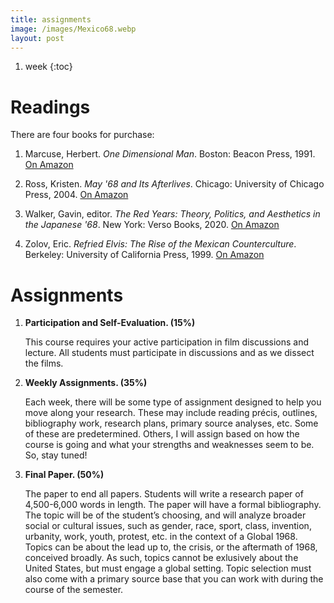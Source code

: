```yaml
---
title: assignments
image: /images/Mexico68.webp
layout: post
---
```


1. week
{:toc}

# Readings

There are four books for purchase:

1. Marcuse, Herbert. *One Dimensional Man*. Boston: Beacon Press, 1991. [On
   Amazon](https://www.amazon.com/One-Dimensional-Man-Ideology-Advanced-Industrial/dp/0807014176/ref=sr_1_1?keywords=one+dimensional+man&qid=1659383935&sprefix=one+dime%2Caps%2C116&sr=8-1)

2. Ross, Kristen. *May '68 and Its Afterlives*. Chicago: University of Chicago
   Press, 2004. [On
   Amazon](https://www.amazon.com/May-Its-Afterlives-Kristin-Ross/dp/0226727998/ref=sr_1_1?keywords=may+%2768+and+its+afterlives&qid=1659384146&sprefix=may+%2768+an%2Caps%2C113&sr=8-1)

3. Walker, Gavin, editor. *The Red Years: Theory, Politics, and Aesthetics in
   the Japanese '68*. New York: Verso Books, 2020. [On
   Amazon](https://www.amazon.com/Japanese-68-Theory-Politics-Aesthetics/dp/1786637227/ref=tmm_pap_swatch_0?_encoding=UTF8&qid=1659384372&sr=8-1)

4. Zolov, Eric. *Refried Elvis: The Rise of the Mexican Counterculture*.
   Berkeley: University of California Press, 1999. [On
   Amazon](https://www.amazon.com/Refried-Elvis-Eric-Zolov/dp/0520215141/ref=sr_1_2?crid=162OAI6FUK01&keywords=refried+elvis&qid=1659384485&sprefix=refried+elvis%2Caps%2C85&sr=8-2)

# Assignments


1. **Participation and Self-Evaluation. (15%)**

   This course requires your active participation in film
   discussions and lecture. All students must participate in discussions
   and as we dissect the films.

2. **Weekly Assignments. (35%)**

    Each week, there will be some type of assignment designed to help you move
    along your research. These may include reading précis, outlines,
    bibliography work, research plans, primary source analyses, etc. Some of
    these are predetermined. Others, I will assign based on how the course is
    going and what your strengths and weaknesses seem to be. So, stay tuned!
   

3. **Final Paper. (50%)**
   
   The paper to end all papers. Students will write a research paper of
   4,500-6,000 words in length. The paper will have a formal bibliography. The topic
   will be of the student’s choosing, and will  analyze broader social or cultural issues, 
   such as gender, race, sport, class, invention, urbanity, work, youth,
   protest, etc. in the context of a Global 1968. Topics can be about the lead
   up to, the crisis, or the aftermath of 1968, conceived broadly. As such,
   topics cannot be exlusively about the United States, but must engage
   a global setting. Topic selection must also come with a primary source base
   that you can work with during the course of the semester.

